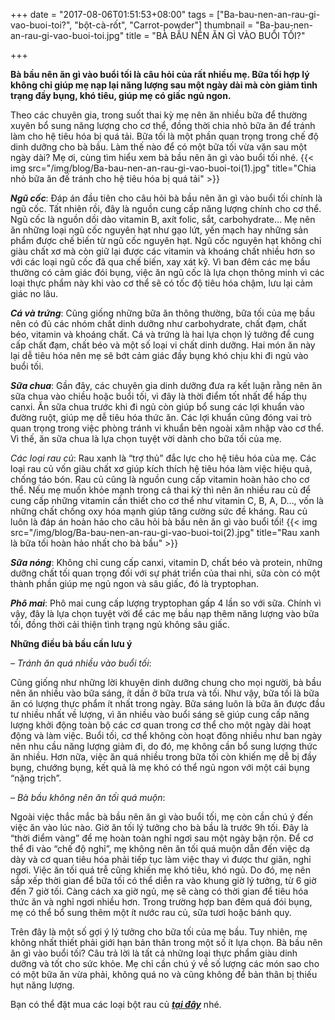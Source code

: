 +++
date = "2017-08-06T01:51:53+08:00"
tags = ["Ba-bau-nen-an-rau-gi-vao-buoi-toi?", "bột-cà-rốt", "Carrot-powder"]
thumbnail = "Ba-bau-nen-an-rau-gi-vao-buoi-toi.jpg"
title = "BÀ BẦU NÊN ĂN GÌ VÀO BUỔI TỐI?"

+++

**Bà bầu nên ăn gì vào buổi tối là câu hỏi của rất nhiều mẹ. Bữa tối hợp lý không chỉ giúp mẹ nạp lại năng lượng sau một ngày dài mà còn giảm tình trạng đầy bụng, khó tiêu, giúp mẹ có giấc ngủ ngon.**

Theo các chuyên gia, trong suốt thai kỳ mẹ nên ăn nhiều bữa để thường xuyên bổ sung năng lượng cho cơ thể, đồng thời chia nhỏ bữa ăn để tránh làm cho hệ tiêu hóa bị quá tải. Bữa tối là một phần quan trọng trong chế độ dinh dưỡng cho bà bầu. Làm thế nào để có một bữa tối vừa vặn sau một ngày dài? Mẹ ơi, cùng tìm hiểu xem bà bầu nên ăn gì vào buổi tối nhé.
{{< img src="/img/blog/Ba-bau-nen-an-rau-gi-vao-buoi-toi(1).jpg" title="Chia nhỏ bữa ăn đế tránh cho hệ tiêu hóa bị quá tải" >}}

_**Ngũ cốc**_:
Đáp án đầu tiên cho câu hỏi bà bầu nên ăn gì vào buổi tối chính là ngũ cốc. Tất nhiên rồi, đây là nguồn cung cấp năng lượng chính cho cơ thể. Ngũ cốc là nguồn dồi dào vitamin B, axít folic, sắt, carbohydrate… Mẹ nên ăn những loại ngũ cốc nguyên hạt như gạo lứt, yến mạch hay những sản phẩm được chế biến từ ngũ cốc nguyên hạt. Ngũ cốc nguyên hạt không chỉ giàu chất xơ mà còn giữ lại được các vitamin và khoáng chất nhiều hơn so với các loại ngũ cốc đã qua chế biến, xay xát kỹ.
Vì ban đêm các mẹ bầu thường có cảm giác đói bụng, việc ăn ngũ cốc là lựa chọn thông minh vì các loại thực phẩm này khi vào cơ thể sẽ có tốc độ tiêu hóa chậm, lưu lại cảm giác no lâu.

_**Cá và trứng**_:
Cũng giống những bữa ăn thông thường, bữa tối của mẹ bầu nên có đủ các nhóm chất dinh dưỡng như carbohydrate, chất đạm, chất béo, vitamin và khoáng chất. Cá và trứng là hai lựa chọn lý tưởng để cung cấp chất đạm, chất béo và một số loại vi chất dinh dưỡng. Hai món ăn này lại dễ tiêu hóa nên mẹ sẽ bớt cảm giác đầy bụng khó chịu khi đi ngủ vào buổi tối.

_**Sữa chua**_:
Gần đây, các chuyên gia dinh dưỡng đưa ra kết luận rằng nên ăn sữa chua vào chiều hoặc buổi tối, vì đây là thời điểm tốt nhất để hấp thụ canxi. Ăn sữa chua trước khi đi ngủ còn giúp bổ sung các lợi khuẩn vào đường ruột, giúp mẹ dễ tiêu hóa thức ăn. Các lợi khuẩn cũng đóng vai trò quan trọng trong việc phòng tránh vi khuẩn bên ngoài xâm nhập vào cơ thể. Vì thế, ăn sữa chua là lựa chọn tuyệt vời dành cho bữa tối của mẹ.

_Các loại rau củ_:
Rau xanh là “trợ thủ” đắc lực cho hệ tiêu hóa của mẹ. Các loại rau củ vốn giàu chất xơ giúp kích thích hệ tiêu hóa làm việc hiệu quả, chống táo bón. Rau củ cũng là nguồn cung cấp vitamin hoàn hảo cho cơ thể. Nếu mẹ muốn khỏe mạnh trong cả thai kỳ thì nên ăn nhiều rau củ để cung cấp những vitamin cần thiết cho cơ thể như vitamin C, B, A, D…, vốn là những chất chống oxy hóa mạnh giúp tăng cường sức đề kháng. Rau củ luôn là đáp án hoàn hảo cho câu hỏi bà bầu nên ăn gì vào buổi tối!
{{< img src="/img/blog/Ba-bau-nen-an-rau-gi-vao-buoi-toi(2).jpg" title="Rau xanh là bữa tối hoàn hảo nhất cho bà bầu" >}}

_**Sữa nóng**_:
Không chỉ cung cấp canxi, vitamin D, chất béo và protein, những dưỡng chất tối quan trọng đối với sự phát triển của thai nhi, sữa còn có một thành phần giúp mẹ ngủ ngon và sâu giấc, đó là tryptophan.

_**Phô mai**_:
Phô mai cung cấp lượng tryptophan gấp 4 lần so với sữa. Chính vì vậy, đây là lựa chọn tuyệt vời để các mẹ bầu nạp thêm năng lượng vào bữa tối, đồng thời cải thiện tình trạng ngủ không sâu giấc.

**Những điều bà bầu cần lưu ý**

_– Tránh ăn quá nhiều vào buổi tối_:

Cũng giống như những lời khuyên dinh dưỡng chung cho mọi người, bà bầu nên ăn nhiều vào bữa sáng, ít dần ở bữa trưa và tối. Như vậy, bữa tối là bữa ăn có lượng thực phẩm ít nhất trong ngày. Bữa sáng luôn là bữa ăn được đầu tư nhiều nhất về lượng, vì ăn nhiều vào buổi sáng sẽ giúp cung cấp năng lượng khởi động toàn bộ các cơ quan trong cơ thể cho một ngày dài hoạt động và làm việc. Buổi tối, cơ thể không còn hoạt đông nhiều như ban ngày nên nhu cầu năng lượng giảm đi, do đó, mẹ không cần bổ sung lượng thức ăn nhiều. Hơn nữa, việc ăn quá nhiều trong bữa tối còn khiến mẹ dễ bị đầy bụng, chướng bụng, kết quả là mẹ khó có thể ngủ ngon với một cái bụng “nặng trịch”.

_– Bà bầu không nên ăn tối quá muộn_:

Ngoài việc thắc mắc bà bầu nên ăn gì vào buổi tối, mẹ còn cần chú ý đến việc ăn vào lúc nào. Giờ ăn tối lý tưởng cho bà bầu là trước 9h tối. Đây là “thời điểm vàng” để mẹ hoàn toàn nghỉ ngơi sau một ngày bận rộn. Để cơ thể đi vào “chế độ nghỉ”, mẹ không nên ăn tối quá muộn dẫn đến việc dạ dày và cơ quan tiêu hóa phải tiếp tục làm việc thay vì được thư giãn, nghỉ ngơi. Việc ăn tối quá trễ cũng khiến mẹ khó tiêu, khó ngủ. Do đó, mẹ nên sắp xếp thời gian để bữa tối có thể diễn ra vào khung giờ lý tưởng, từ 6 giờ đến 7 giờ tối. Càng cách xa giờ ngủ, mẹ sẽ càng có thời gian để tiêu hóa thức ăn và nghỉ ngơi nhiều hơn. Trong trường hợp ban đêm quá đói bụng, mẹ có thể bổ sung thêm một ít nước rau củ, sữa tươi hoặc bánh quy.

Trên đây là một số gợi ý lý tưởng cho bữa tối của mẹ bầu. Tuy nhiên, mẹ không nhất thiết phải giới hạn bản thân trong một số ít lựa chọn. Bà bầu nên ăn gì vào buổi tối? Câu trả lời là tất cả những loại thực phẩm giàu dinh dưỡng và tốt cho sức khỏe. Mẹ chỉ cần chú ý về số lượng các món sao cho có một bữa ăn vừa phải, không quá no và cũng không để bản thân bị thiếu hụt năng lượng.

Bạn có thể đặt mua các loại bột rau củ _**[tại đây](/san-pham)**_ nhé.

